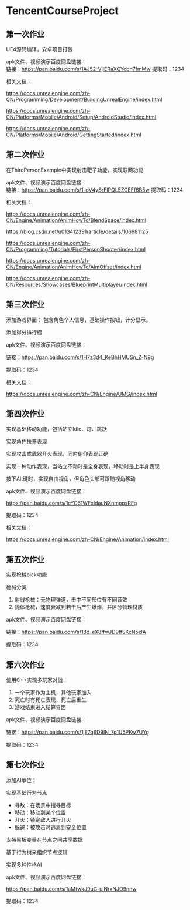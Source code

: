 # TencentCourseProject



## 第一次作业

UE4源码编译，安卓项目打包 

apk文件、视频演示百度网盘链接：  
链接：https://pan.baidu.com/s/1AJ52-VjIERaXQYcbn7fmMw 
提取码：1234 


相关文档：

https://docs.unrealengine.com/zh-CN/Programming/Development/BuildingUnrealEngine/index.html

https://docs.unrealengine.com/zh-CN/Platforms/Mobile/Android/Setup/AndroidStudio/index.html

https://docs.unrealengine.com/zh-CN/Platforms/Mobile/Android/GettingStarted/index.html



## 第二次作业

在ThirdPersonExample中实现射击靶子功能，实现联网功能 

apk文件、视频演示百度网盘链接：  
链接：https://pan.baidu.com/s/1-dV4ySrFlPQL5ZCEFf6B5w 
提取码：1234 

相关文档：

https://docs.unrealengine.com/zh-CN/Engine/Animation/AnimHowTo/BlendSpace/index.html

https://blog.csdn.net/u013412391/article/details/106981125

https://docs.unrealengine.com/zh-CN/Programming/Tutorials/FirstPersonShooter/index.html

https://docs.unrealengine.com/zh-CN/Engine/Animation/AnimHowTo/AimOffset/index.html

https://docs.unrealengine.com/zh-CN/Resources/Showcases/BlueprintMultiplayer/index.html



## 第三次作业

添加游戏界面： 包含角色个人信息，基础操作按钮，计分显示。 

添加得分排行榜 

apk文件、视频演示百度网盘链接：  

链接：https://pan.baidu.com/s/1H7z3d4_KeBhHMUSn_Z-N9g  

提取码：1234  

相关文档：

https://docs.unrealengine.com/zh-CN/Engine/UMG/index.html 



## 第四次作业

实现基础移动功能，包括站立Idle、跑、跳跃 

实现角色扶养表现 

实现攻击或武器开火表现，同时俯仰表现正确 

实现一种动作表现，当站立不动时是全身表现，移动时是上半身表现 

按下Alt键时，实现自由视角，但角色头部可跟随视角移动 

apk文件、视频演示百度网盘链接： 

https://pan.baidu.com/s/1cYC61WFxldauNXnmppsRFg 

提取码：1234  

相关文档： 

https://docs.unrealengine.com/zh-CN/Engine/Animation/index.html 



## 第五次作业

实现枪械pick功能 

枪械分类 

1. 射线枪械：无物理弹道，击中不同部位有不同音效 
2. 抛体枪械，速度衰减到若干后产生爆炸，并区分物理材质 

apk文件、视频演示百度网盘链接：  

链接：https://pan.baidu.com/s/18d_eX8ffwJD9tfSKcN5xlA  

提取码：1234  



## 第六次作业

使用C++实现多玩家对战： 

1. 一个玩家作为主机，其他玩家加入 
2. 死亡时有死亡表现，死亡后重生 
3. 游戏结束进入结算界面 

apk文件、视频演示百度网盘链接：  

链接：https://pan.baidu.com/s/1jE7q6D9IN_7p1U5PKw7UYg 

提取码：1234  



## 第七次作业

添加AI单位： 

实现基础行为节点 

- 寻敌：在场景中搜寻目标 
- 移动：移动到某个位置 
- 开火：锁定敌人进行开火 
- 躲避：被攻击时逃离到安全位置 

支持黑板变量在节点之间共享数据 

基于行为树来组织节点逻辑 

实现多种性格AI 



apk文件、视频演示百度网盘链接：   

https://pan.baidu.com/s/1aMtwkJ9uG-ulNrxNJO9nnw 

提取码：1234  



